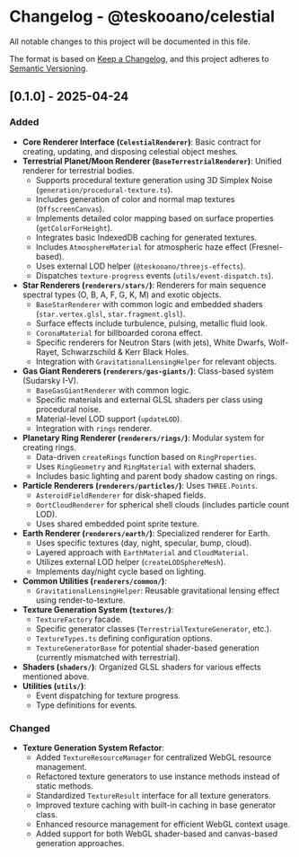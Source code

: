 # Changelog - @teskooano/celestial

All notable changes to this project will be documented in this file.

The format is based on [Keep a Changelog](https://keepachangelog.com/en/1.0.0/),
and this project adheres to [Semantic Versioning](https://semver.org/spec/v2.0.0.html).

## [0.1.0] - 2025-04-24

### Added

- **Core Renderer Interface (`CelestialRenderer`)**: Basic contract for creating, updating, and disposing celestial object meshes.
- **Terrestrial Planet/Moon Renderer (`BaseTerrestrialRenderer`)**: Unified renderer for terrestrial bodies.
  - Supports procedural texture generation using 3D Simplex Noise (`generation/procedural-texture.ts`).
  - Includes generation of color and normal map textures (`OffscreenCanvas`).
  - Implements detailed color mapping based on surface properties (`getColorForHeight`).
  - Integrates basic IndexedDB caching for generated textures.
  - Includes `AtmosphereMaterial` for atmospheric haze effect (Fresnel-based).
  - Uses external LOD helper (`@teskooano/threejs-effects`).
  - Dispatches `texture-progress` events (`utils/event-dispatch.ts`).
- **Star Renderers (`renderers/stars/`)**: Renderers for main sequence spectral types (O, B, A, F, G, K, M) and exotic objects.
  - `BaseStarRenderer` with common logic and embedded shaders (`star.vertex.glsl`, `star.fragment.glsl`).
  - Surface effects include turbulence, pulsing, metallic fluid look.
  - `CoronaMaterial` for billboarded corona effect.
  - Specific renderers for Neutron Stars (with jets), White Dwarfs, Wolf-Rayet, Schwarzschild & Kerr Black Holes.
  - Integration with `GravitationalLensingHelper` for relevant objects.
- **Gas Giant Renderers (`renderers/gas-giants/`)**: Class-based system (Sudarsky I-V).
  - `BaseGasGiantRenderer` with common logic.
  - Specific materials and external GLSL shaders per class using procedural noise.
  - Material-level LOD support (`updateLOD`).
  - Integration with `rings` renderer.
- **Planetary Ring Renderer (`renderers/rings/`)**: Modular system for creating rings.
  - Data-driven `createRings` function based on `RingProperties`.
  - Uses `RingGeometry` and `RingMaterial` with external shaders.
  - Includes basic lighting and parent body shadow casting on rings.
- **Particle Renderers (`renderers/particles/`)**: Uses `THREE.Points`.
  - `AsteroidFieldRenderer` for disk-shaped fields.
  - `OortCloudRenderer` for spherical shell clouds (includes particle count LOD).
  - Uses shared embedded point sprite texture.
- **Earth Renderer (`renderers/earth/`)**: Specialized renderer for Earth.
  - Uses specific textures (day, night, specular, bump, cloud).
  - Layered approach with `EarthMaterial` and `CloudMaterial`.
  - Utilizes external LOD helper (`createLODSphereMesh`).
  - Implements day/night cycle based on lighting.
- **Common Utilities (`renderers/common/`)**:
  - `GravitationalLensingHelper`: Reusable gravitational lensing effect using render-to-texture.
- **Texture Generation System (`textures/`)**:
  - `TextureFactory` facade.
  - Specific generator classes (`TerrestrialTextureGenerator`, etc.).
  - `TextureTypes.ts` defining configuration options.
  - `TextureGeneratorBase` for potential shader-based generation (currently mismatched with terrestrial).
- **Shaders (`shaders/`)**: Organized GLSL shaders for various effects mentioned above.
- **Utilities (`utils/`)**:
  - Event dispatching for texture progress.
  - Type definitions for events.

### Changed

- **Texture Generation System Refactor**:
  - Added `TextureResourceManager` for centralized WebGL resource management.
  - Refactored texture generators to use instance methods instead of static methods.
  - Standardized `TextureResult` interface for all texture generators.
  - Improved texture caching with built-in caching in base generator class.
  - Enhanced resource management for efficient WebGL context usage.
  - Added support for both WebGL shader-based and canvas-based generation approaches.
